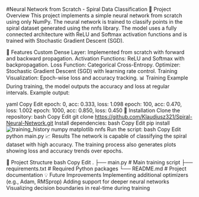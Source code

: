 #Neural Network from Scratch - Spiral Data Classification
🧠 Project Overview
This project implements a simple neural network from scratch using only NumPy. The neural network is trained to classify points in the spiral dataset generated using the nnfs library. The model uses a fully connected architecture with ReLU and Softmax activation functions and is trained with Stochastic Gradient Descent (SGD).

🚀 Features
Custom Dense Layer: Implemented from scratch with forward and backward propagation.
Activation Functions: ReLU and Softmax with backpropagation.
Loss Function: Categorical Cross-Entropy.
Optimizer: Stochastic Gradient Descent (SGD) with learning rate control.
Training Visualization: Epoch-wise loss and accuracy tracking.
📊 Training Example
During training, the model outputs the accuracy and loss at regular intervals. Example output:

yaml
Copy
Edit
epoch: 0, acc: 0.333, loss: 1.098
epoch: 100, acc: 0.470, loss: 1.002
epoch: 1000, acc: 0.850, loss: 0.450
🔧 Installation
Clone the repository:
bash
Copy
Edit
git clone https://github.com/Klaudiusz321/Spiral-Neural-Network.git
Install dependencies:
bash
Copy
Edit
pip install ![training_history](https://github.com/user-attachments/assets/1342713f-e3ba-4f1c-a9e1-50660c789638)
numpy matplotlib nnfs
Run the script:
bash
Copy
Edit
python main.py
📈 Results
The network is capable of classifying the spiral dataset with high accuracy. The training process also generates plots showing loss and accuracy trends over epochs.

📂 Project Structure
bash
Copy
Edit
.
├── main.py                 # Main training script
├── requirements.txt        # Required Python packages
└── README.md               # Project documentation
💡 Future Improvements
Implementing additional optimizers (e.g., Adam, RMSprop)
Adding support for deeper neural networks
Visualizing decision boundaries in real-time during training
